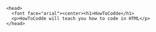<!DOCTYPE html>
<html>
  <body>
      <title>HowToCodde</title>
  </body>  
    
    <head>
      <font face="arial"><center><h1>HowToCodde</h1>
      <p>HowToCodde will teach you how to code in HTML</p>
    </head>
</html>
